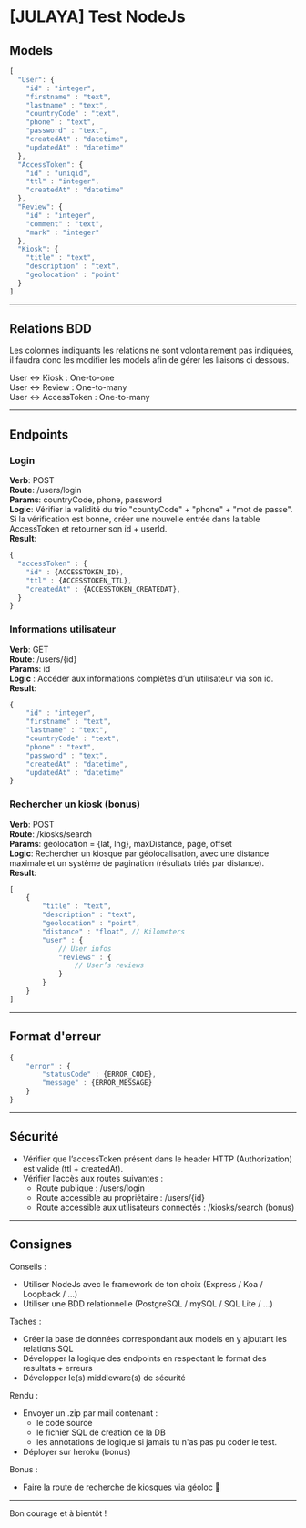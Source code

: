 # [JULAYA] Test NodeJs

## Models

```javascript
[
  "User": {
    "id" : "integer",
    "firstname" : "text",
    "lastname" : "text",
    "countryCode" : "text",
    "phone" : "text",
    "password" : "text",
    "createdAt" : "datetime",
    "updatedAt" : "datetime"
  },
  "AccessToken": {
    "id" : "uniqid",
    "ttl" : "integer",
    "createdAt" : "datetime"  
  },
  "Review": {
    "id" : "integer",
    "comment" : "text",
    "mark" : "integer"
  },
  "Kiosk": {
    "title" : "text",
    "description" : "text",
    "geolocation" : "point"  
  }
]
```

----

## Relations BDD

Les colonnes indiquants les relations ne sont volontairement pas indiquées, il faudra donc les modifier les models afin de gérer les liaisons ci dessous. 

User <-> Kiosk : One-to-one\
User <-> Review : One-to-many\
User <-> AccessToken : One-to-many

----

## Endpoints

### Login

__Verb__: POST\
__Route__: /users/login\
__Params__: countryCode, phone, password\
__Logic__: Vérifier la validité du trio "countyCode" + "phone" + "mot de passe". Si la vérification est bonne, créer une nouvelle entrée dans la table AccessToken et retourner son id + userId.\
__Result__:

```javascript
{
  "accessToken" : {
    "id" : {ACCESSTOKEN_ID},
    "ttl" : {ACCESSTOKEN_TTL}, 
    "createdAt" : {ACCESSTOKEN_CREATEDAT},
  }
}
```

### Informations utilisateur

__Verb__: GET\
__Route__:  /users/{id}\
__Params__: id\
__Logic__ : Accéder aux informations complètes d’un utilisateur via son id.\
__Result__:

```javascript
{
    "id" : "integer", 
    "firstname" : "text", 
    "lastname" : "text",
    "countryCode" : "text",
    "phone" : "text",
    "password" : "text",
    "createdAt" : "datetime",
    "updatedAt" : "datetime"
}
```

### Rechercher un kiosk (bonus)

__Verb__: POST\
__Route__:  /kiosks/search\
__Params__: geolocation = {lat, lng}, maxDistance, page, offset\
__Logic__: Rechercher un kiosque par géolocalisation, avec une distance maximale et un système de pagination (résultats triés par distance).\
__Result__:

```javascript
[
    {
        "title" : "text",
        "description" : "text",
        "geolocation" : "point",
        "distance" : "float", // Kilometers
        "user" : {
            // User infos
            "reviews" : {
                // User’s reviews
            } 
        }
    }
]
```

----

## Format d'erreur

```javascript
{
    "error" : {
        "statusCode" : {ERROR_CODE},
        "message" : {ERROR_MESSAGE}
    }
}
```

----

## Sécurité  

* Vérifier que l’accessToken présent dans le header HTTP (Authorization) est valide (ttl + createdAt).
* Vérifier l’accès aux routes suivantes :
  * Route publique : /users/login
  * Route accessible au propriétaire : /users/{id}
  * Route accessible aux utilisateurs connectés : /kiosks/search (bonus)

----

## Consignes

Conseils : 

* Utiliser NodeJs avec le framework de ton choix (Express / Koa / Loopback / ...)
* Utiliser une BDD relationnelle (PostgreSQL / mySQL / SQL Lite / ...)

Taches :

* Créer la base de données correspondant aux models en y ajoutant les relations SQL
* Développer la logique des endpoints en respectant le format des resultats + erreurs
* Développer le(s) middleware(s) de sécurité

Rendu : 

* Envoyer un .zip par mail contenant :
  * le code source
  * le fichier SQL de creation de la DB
  * les annotations de logique si jamais tu n'as pas pu coder le test.
* Déployer sur heroku (bonus) 

Bonus : 

* Faire la route de recherche de kiosques via géoloc 🎁

----

Bon courage et à bientôt ! 